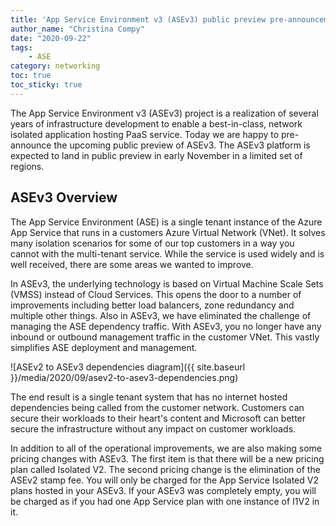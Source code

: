 ```yaml
---
title: 'App Service Environment v3 (ASEv3) public preview pre-announcement'
author_name: "Christina Compy"
date: "2020-09-22"
tags: 
    - ASE
category: networking
toc: true
toc_sticky: true
---
```


The App Service Environment v3 (ASEv3) project is a realization of several years of infrastructure development to enable a best-in-class, network isolated application hosting PaaS service. Today we are happy to pre-announce the upcoming public preview of ASEv3. The ASEv3 platform is expected to land in public preview in early November in a limited set of regions.  

## ASEv3 Overview

The App Service Environment (ASE) is a single tenant instance of the Azure App Service that runs in a customers Azure Virtual Network (VNet). It solves many isolation scenarios for some of our top customers in a way you cannot with the multi-tenant service. While the service is used widely and is well received, there are some areas  we wanted to improve.  

In ASEv3, the underlying technology is based on Virtual Machine Scale Sets (VMSS) instead of Cloud Services. This opens the door to a number of improvements including better load balancers, zone redundancy and multiple other things. Also in ASEv3, we have eliminated the challenge of managing the ASE dependency traffic. With ASEv3, you no longer have any inbound or outbound management traffic in the customer VNet. This vastly simplifies ASE deployment and management.

![ASEv2 to ASEv3 dependencies diagram]({{ site.baseurl }}/media/2020/09/asev2-to-asev3-dependencies.png)
 
The end result is a single tenant system that has no internet hosted dependencies being called from the customer network. Customers can secure their workloads to their heart's content and Microsoft can better secure the infrastructure without any impact on customer workloads.

In addition to all of the operational improvements, we are also making some pricing changes with ASEv3. The first item is that there will be a new pricing plan called Isolated V2. The second pricing change is the elimination of the ASEv2 stamp fee. You will only be charged for the App Service Isolated V2 plans hosted in your ASEv3. If your ASEv3 was completely empty, you will be charged as if you had one App Service plan with one instance of I1V2 in it.  
